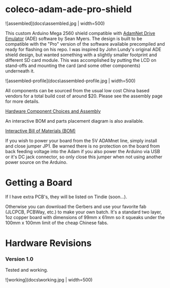 # coleco-adam-ade-pro-shield
![assembled](docs\assembled.jpg | width=500)

This custom Arduino Mega 2560 shield compatible with [AdamNet Drive Emulator](https://github.com/Kalidomra/AdamNet-Drive-Emulator) (ADE) software by Sean Myers. The design is built to be compatible with the "Pro" version of the software available precompiled and ready for flashing on his repo.  I was inspired by John Lundy's original ADE shield design, but wanted something with a slightly smaller footprint and different SD card module.  This was accomplished by putting the LCD on stand-offs and mounting the card (and some other components) underneath it.

![assembled-profile](docs\assembled-profile.jpg | width=500)

All components can be sourced from the usual low cost China based vendors for a total build cost of around $20.  Please see the assembly page for more details.

[Hardware Component Choices and Assembly](https://djtersteegc.github.io/coleco-adam-ade-pro-shield/assembly.html)

An interactive BOM and parts placement diagram is also available.

[Interactive Bill of Materials (BOM)](https://djtersteegc.github.io/coleco-adam-ade-pro-shield/ibom.html)

If you wish to power your board from the 5V ADAMnet line, simply install and close jumper JP1.  Be warned there is no protection on the board from back feeding voltage into the Adam if you also power the Arduino via USB or it's DC jack connector, so only close this jumper when not using another power source on the Arduino.

# Getting a Board

If I have extra PCB's, they will be listed on Tindie (soon...).

Otherwise you can download the Gerbers and use your favorite fab (JLCPCB, PCBWay, etc.) to make your own batch.  It's a standard two layer, 1oz copper board with dimensions of 99mm x 61mm so it squeaks under the 100mm x 100mm limit of the cheap Chinese fabs.

# Hardware Revisions

### Version 1.0

Tested and working.

![working](docs\working.jpg | width=500)